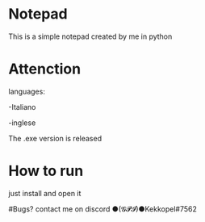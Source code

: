 # Notepad
This is a simple notepad created by me in python

# Attenction
languages:

-Italiano

-inglese

The .exe version is released

# How to run
just install and open it

#Bugs?
contact me on discord ●(𝓖𝓟𝓘)●Kekkopel#7562

